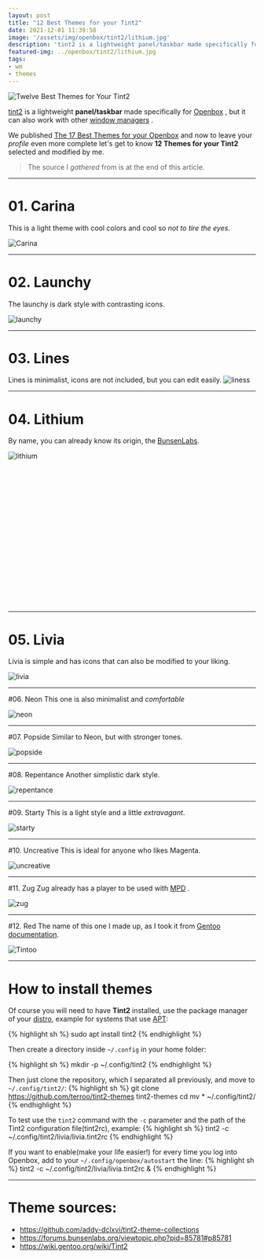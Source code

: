 ```yaml
---
layout: post
title: "12 Best Themes for your Tint2"
date: 2021-12-01 11:39:58
image: '/assets/img/openbox/tint2/lithium.jpg'
description: 'tint2 is a lightweight panel/taskbar made specifically for Openbox , but it can also work with other window managers .'
featured-img: ../openbox/tint2/lithium.jpg
tags:
- wm
- themes
---
```


![Twelve Best Themes for Your Tint2](/assets/img/openbox/tint2/lithium.jpg)

[tint2](https://gitlab.com/o9000/tint2) is a lightweight **panel/taskbar** made specifically for [Openbox](https://en.terminalroot.com.br/the-17-best-themes-for-your-openbox/) , but it can also work with other [window managers](https://en.terminalroot.com.br/the-25-best-tiling-window-manager-for-your-linux/) .

We published [The 17 Best Themes for your Openbox](https://en.terminalroot.com.br/the-17-best-themes-for-your-openbox/) and now to leave your *profile* even more complete let's get to know **12 Themes for your Tint2** selected and modified by me.
> The source I *gathered* from is at the end of this article.

---

# 01. Carina
This is a light theme with cool colors and cool so *not to tire the eyes*.

![Carina](/assets/img/openbox/tint2/carina.jpg)

---

# 02. Launchy
The launchy is dark style with contrasting icons.

![launchy](/assets/img/openbox/tint2/launchy.jpg)

---

# 03. Lines
Lines is minimalist, icons are not included, but you can edit easily.
![liness](/assets/img/openbox/tint2/liness.jpg)

---

# 04. Lithium
By name, you can already know its origin, the [BunsenLabs](https://www.bunsenlabs.org/).

![lithium](/assets/img/openbox/tint2/lithium.jpg)


<!-- QUADRADO -->
<script async src="//pagead2.googlesyndication.com/pagead/js/adsbygoogle.js"></script>
<ins class="adsbygoogle"
style="display:inline-block;width:336px;height:280px"
data-ad-client="ca-pub-2838251107855362"
data-ad-slot="5351066970"></ins>
<script>
(adsbygoogle = window.adsbygoogle || []).push({});
</script>

---

# 05. Livia
Livia is simple and has icons that can also be modified to your liking.

![livia](/assets/img/openbox/tint2/livia.jpg)

---

#06. Neon
This one is also minimalist and *comfortable*

![neon](/assets/img/openbox/tint2/neon.jpg)

---

#07. Popside
Similar to Neon, but with stronger tones.

![popside](/assets/img/openbox/tint2/popside.jpg)

---

#08. Repentance
Another simplistic dark style.

![repentance](/assets/img/openbox/tint2/repentance.jpg)

---

#09. Starty
This is a light style and a little *extravagant*.

![starty](/assets/img/openbox/tint2/starty.jpg)


<!-- RETANGULO LARGO 2 -->
<script async src="//pagead2.googlesyndication.com/pagead/js/adsbygoogle.js"></script>
<ins class="adsbygoogle"
style="display:block; text-align:center;"
data-ad-layout="in-article"
data-ad-format="fluid"
data-ad-client="ca-pub-2838251107855362"
data-ad-slot="8549252987"></ins>
<script>
(adsbygoogle = window.adsbygoogle || []).push({});
</script>

---

#10. Uncreative
This is ideal for anyone who likes Magenta.

![uncreative](/assets/img/openbox/tint2/uncreative.jpg)

---

#11. Zug
Zug already has a player to be used with [MPD](https://www.youtube.com/watch?v=tholV10zDi0) .

![zug](/assets/img/openbox/tint2/zug.jpg)

---

#12. Red
The name of this one I made up, as I took it from [Gentoo documentation](https://wiki.gentoo.org/wiki/Tint2).

![Tintoo](/assets/img/openbox/tint2/tintoo.jpg)

---

# How to install themes
Of course you will need to have **Tint2** installed, use the package manager of your [distro](https://en.terminalroot.com.br/the-22-best-linux-distros-for-hackers-pentesting/), example for systems that use [APT](https://en.terminalroot.com.br/customize-your-ubuntu-with-wayland-sway-ulauncher-waybar/):

{% highlight sh %}
sudo apt install tint2
{% endhighlight %}

Then create a directory inside `~/.config` in your home folder:

{% highlight sh %}
mkdir -p ~/.config/tint2
{% endhighlight %}

Then just clone the repository, which I separated all previously, and move to `~/.config/tint2/`:
{% highlight sh %}
git clone https://github.com/terroo/tint2-themes
tint2-themes cd
mv * ~/.config/tint2/
{% endhighlight %}

To test use the `tint2` command with the `-c` parameter and the path of the Tint2 configuration file(tint2rc), example:
{% highlight sh %}
tint2 -c ~/.config/tint2/livia/livia.tint2rc
{% endhighlight %}

If you want to enable(make your life easier!) for every time you log into Openbox, add to your `~/.config/openbox/autostart` the line:
{% highlight sh %}
tint2 -c ~/.config/tint2/livia/livia.tint2rc &
{% endhighlight %}

---

# Theme sources:
+ <https://github.com/addy-dclxvi/tint2-theme-collections>
+ <https://forums.bunsenlabs.org/viewtopic.php?pid=85781#p85781>
+ <https://wiki.gentoo.org/wiki/Tint2>
